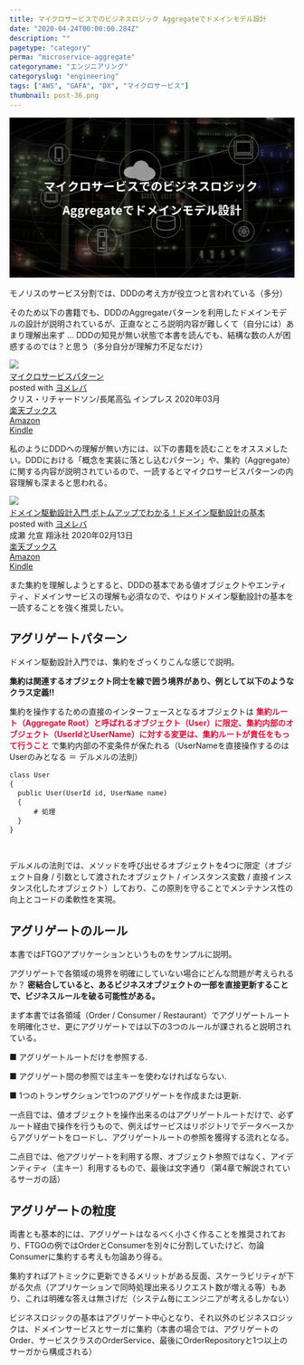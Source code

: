 ```yaml
---
title: マイクロサービスでのビジネスロジック Aggregateでドメインモデル設計
date: "2020-04-24T00:00:00.284Z"
description: ""
pagetype: "category"
perma: "microservice-aggregate"
categoryname: "エンジニアリング"
categoryslug: "engineering"
tags: ["AWS", "GAFA", "DX", "マイクロサービス"]
thumbnail: post-36.png
---
```


![](./post-36.png)

モノリスのサービス分割では、DDDの考え方が役立つと言われている（多分）

そのため以下の書籍でも、DDDのAggregateパターンを利用したドメインモデルの設計が説明されているが、正直なところ説明内容が難しくて（自分には）あまり理解出来ず ... DDDの知見が無い状態で本書を読んでも、結構な数の人が困惑するのでは？と思う（多分自分が理解力不足なだけ）

<div class="cstmreba"><div class="booklink-box"><div class="booklink-image"><a href="https://hb.afl.rakuten.co.jp/hgc/146fe51c.1fd043a3.146fe51d.605dc196/yomereba_main_202004051411239735?pc=http%3A%2F%2Fbooks.rakuten.co.jp%2Frb%2F16239274%2F%3Fscid%3Daf_ich_link_urltxt%26m%3Dhttp%3A%2F%2Fm.rakuten.co.jp%2Fev%2Fbook%2F" target="_blank" ><img src="https://thumbnail.image.rakuten.co.jp/@0_mall/book/cabinet/8583/9784295008583.jpg?_ex=160x160" style="border: none;" /></a></div><div class="booklink-info"><div class="booklink-name"><a href="https://hb.afl.rakuten.co.jp/hgc/146fe51c.1fd043a3.146fe51d.605dc196/yomereba_main_202004051411239735?pc=http%3A%2F%2Fbooks.rakuten.co.jp%2Frb%2F16239274%2F%3Fscid%3Daf_ich_link_urltxt%26m%3Dhttp%3A%2F%2Fm.rakuten.co.jp%2Fev%2Fbook%2F" target="_blank" >マイクロサービスパターン</a><div class="booklink-powered-date">posted with <a href="https://yomereba.com" rel="nofollow" target="_blank">ヨメレバ</a></div></div><div class="booklink-detail">クリス・リチャードソン/長尾高弘 インプレス 2020年03月    </div><div class="booklink-link2"><div class="shoplinkrakuten"><a href="https://hb.afl.rakuten.co.jp/hgc/146fe51c.1fd043a3.146fe51d.605dc196/yomereba_main_202004051411239735?pc=http%3A%2F%2Fbooks.rakuten.co.jp%2Frb%2F16239274%2F%3Fscid%3Daf_ich_link_urltxt%26m%3Dhttp%3A%2F%2Fm.rakuten.co.jp%2Fev%2Fbook%2F" target="_blank" >楽天ブックス</a></div><div class="shoplinkamazon"><a href="https://www.amazon.co.jp/exec/obidos/asin/4295008583/kanon123-22/" target="_blank" >Amazon</a></div><div class="shoplinkkindle"><a href="https://www.amazon.co.jp/gp/search?keywords=%E3%83%9E%E3%82%A4%E3%82%AF%E3%83%AD%E3%82%B5%E3%83%BC%E3%83%93%E3%82%B9%E3%83%91%E3%82%BF%E3%83%BC%E3%83%B3&__mk_ja_JP=%83J%83%5E%83J%83i&url=node%3D2275256051&tag=kanon123-22" target="_blank" >Kindle</a></div>                              	  	  	  	  	</div></div><div class="booklink-footer"></div></div></div>

私のようにDDDへの理解が無い方には、以下の書籍を読むことをオススメしたい。DDDにおける「概念を実装に落とし込むパターン」や、集約（Aggregate）に関する内容が説明されているので、一読するとマイクロサービスパターンの内容理解も深まると思われる。

<div class="cstmreba"><div class="booklink-box"><div class="booklink-image"><a href="https://hb.afl.rakuten.co.jp/hgc/146fe51c.1fd043a3.146fe51d.605dc196/yomereba_main_202004111104577927?pc=http%3A%2F%2Fbooks.rakuten.co.jp%2Frb%2F16167672%2F%3Fscid%3Daf_ich_link_urltxt%26m%3Dhttp%3A%2F%2Fm.rakuten.co.jp%2Fev%2Fbook%2F" target="_blank" ><img src="https://thumbnail.image.rakuten.co.jp/@0_mall/book/cabinet/0727/9784798150727.jpg?_ex=160x160" style="border: none;" /></a></div><div class="booklink-info"><div class="booklink-name"><a href="https://hb.afl.rakuten.co.jp/hgc/146fe51c.1fd043a3.146fe51d.605dc196/yomereba_main_202004111104577927?pc=http%3A%2F%2Fbooks.rakuten.co.jp%2Frb%2F16167672%2F%3Fscid%3Daf_ich_link_urltxt%26m%3Dhttp%3A%2F%2Fm.rakuten.co.jp%2Fev%2Fbook%2F" target="_blank" >ドメイン駆動設計入門 ボトムアップでわかる！ドメイン駆動設計の基本</a><div class="booklink-powered-date">posted with <a href="https://yomereba.com" rel="nofollow" target="_blank">ヨメレバ</a></div></div><div class="booklink-detail">成瀬 允宣 翔泳社 2020年02月13日    </div><div class="booklink-link2"><div class="shoplinkrakuten"><a href="https://hb.afl.rakuten.co.jp/hgc/146fe51c.1fd043a3.146fe51d.605dc196/yomereba_main_202004111104577927?pc=http%3A%2F%2Fbooks.rakuten.co.jp%2Frb%2F16167672%2F%3Fscid%3Daf_ich_link_urltxt%26m%3Dhttp%3A%2F%2Fm.rakuten.co.jp%2Fev%2Fbook%2F" target="_blank" >楽天ブックス</a></div><div class="shoplinkamazon"><a href="https://www.amazon.co.jp/exec/obidos/asin/479815072X/kanon123-22/" target="_blank" >Amazon</a></div><div class="shoplinkkindle"><a href="https://www.amazon.co.jp/gp/search?keywords=%E3%83%89%E3%83%A1%E3%82%A4%E3%83%B3%E9%A7%86%E5%8B%95%E8%A8%AD%E8%A8%88%E5%85%A5%E9%96%80%20%E3%83%9C%E3%83%88%E3%83%A0%E3%82%A2%E3%83%83%E3%83%97%E3%81%A7%E3%82%8F%E3%81%8B%E3%82%8B%EF%BC%81%E3%83%89%E3%83%A1%E3%82%A4%E3%83%B3%E9%A7%86%E5%8B%95%E8%A8%AD%E8%A8%88%E3%81%AE%E5%9F%BA%E6%9C%AC&__mk_ja_JP=%83J%83%5E%83J%83i&url=node%3D2275256051&tag=kanon123-22" target="_blank" >Kindle</a></div>                              	  	  	  	  	</div></div><div class="booklink-footer"></div></div></div>

また集約を理解しようとすると、DDDの基本である値オブジェクトやエンティティ、ドメインサービスの理解も必須なので、やはりドメイン駆動設計の基本を一読することを強く推奨したい。

## アグリゲートパターン

ドメイン駆動設計入門では、集約をざっくりこんな感じで説明。

**集約は関連するオブジェクト同士を線で囲う境界があり、例として以下のようなクラス定義!!**

集約を操作するための直接のインターフェースとなるオブジェクトは <span style="color: crimson; font-weight: bold;">集約ルート（Aggregate Root）と呼ばれるオブジェクト（User）に限定、集約内部のオブジェクト（UserIdとUserName）に対する変更は、集約ルートが責任をもって行うこと</span> で集約内部の不変条件が保たれる（UserNameを直接操作するのはUserのみとなる ＝ デルメルの法則）

```Csharp
class User
{
  public User(UserId id, UserName name)
  {
      # 処理
  }
}
```
<br/>

デルメルの法則では、メソッドを呼び出せるオブジェクトを4つに限定（オブジェクト自身 / 引数として渡されたオブジェクト / インスタンス変数 / 直接インスタンス化したオブジェクト）しており、この原則を守ることでメンテナンス性の向上とコードの柔軟性を実現。

## アグリゲートのルール

本書ではFTGOアプリケーションというものをサンプルに説明。

アグリゲートで各領域の境界を明確にしていない場合にどんな問題が考えられるか？ **密結合していると、あるビジネスオブジェクトの一部を直接更新することで、ビジネスルールを破る可能性がある。**

まず本書では各領域（Order / Consumer / Restaurant）でアグリゲートルートを明確化させ、更にアグリゲートでは以下の3つのルールが課されると説明されている。

<div class="blackboard-box">
<p>■ アグリゲートルートだけを参照する.</p>
<p>■ アグリゲート間の参照では主キーを使わなければならない.</p>
<p>■ 1つのトランザクションで1つのアグリゲートを作成または更新.</p>
<div class="chalk1"></div>
<div class="chalk2"></div>
</div>

一点目では、値オブジェクトを操作出来るのはアグリゲートルートだけで、必ずルート経由で操作を行うもので、例えばサービスはリポジトリでデータベースからアグリゲートをロードし、アグリゲートルートの参照を獲得する流れとなる。

二点目では、他アグリゲートを利用する際、オブジェクト参照ではなく、アイデンティティ（主キー）利用するもので、最後は文字通り（第4章で解説されているサーガの話）

## アグリゲートの粒度

両書とも基本的には、アグリゲートはなるべく小さく作ることを推奨されており、FTGOの例ではOrderとConsumerを別々に分割していたけど、勿論Consumerに集約する考えも勿論あり得る。

集約すればアトミックに更新できるメリットがある反面、スケーラビリティが下がる欠点（アプリケーションで同時処理出来るリクエスト数が増える等）もあり、これは明確な答えは無さげだ（システム毎にエンジニアが考えるしかない）

ビジネスロジックの基本はアグリゲート中心となり、それ以外のビジネスロジックは、ドメインサービスとサーガに集約（本書の場合では、アグリゲートのOrder、サービスクラスのOrderService、最後にOrderRepositoryと1つ以上のサーガから構成される）
